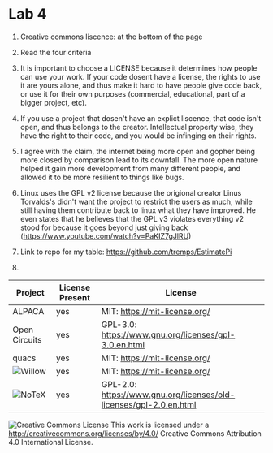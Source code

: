 # Lab 4

1. Creative commons liscence: at the bottom of the page

2. Read the four criteria

3. It is important to choose a LICENSE because it determines how people can use your work. If your code dosent have a license, the rights to use it are yours alone, and thus make it hard to have people give code back, or use it for their own purposes (commercial, educational, part of a bigger project, etc).

4. If you use a project that dosen't have an explict liscence, that code isn't open, and thus belongs to the creator. Intellectual property wise, they have the right to their code, and you would be infinging on their rights.

5. I agree with the claim, the internet being more open and gopher being more closed by comparison lead to its downfall. The more open nature helped it gain more development from many different people, and allowed it to be more resilient to things like bugs. 

6. Linux uses the GPL v2 license because the origional creator Linus Torvalds's didn't want the project to restrict the users as much, while still having them contribute back to linux what they have improved. He even states that he believes that the GPL v3 violates everything v2 stood for because it goes beyond just giving back (https://www.youtube.com/watch?v=PaKIZ7gJlRU)

7. Link to repo for my table: https://github.com/tremps/EstimatePi 

8.

| Project | License Present | License |
| ------- | ------- | --------- |
| ALPACA  | yes  | MIT: https://mit-license.org/  |
| Open Circuits | yes | GPL-3.0: https://www.gnu.org/licenses/gpl-3.0.en.html  |
| quacs | yes | MIT: https://mit-license.org/  |
| ![Willow]() | yes | MIT: https://mit-license.org/ |
| ![NoTeX](https://github.com/team-notex/notex) | yes | GPL-2.0: https://www.gnu.org/licenses/old-licenses/gpl-2.0.en.html|


![Creative Commons License](https://i.creativecommons.org/l/by/4.0/88x31.png) This work is licensed under a http://creativecommons.org/licenses/by/4.0/ Creative Commons Attribution 4.0 International License.
